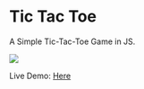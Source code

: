 # Tic Tac Toe
A Simple Tic-Tac-Toe Game in JS.

<img src="https://i.imgur.com/vlK0qpR.png" href="https://tic-tac-toe-zeta-lime.vercel.app/">

Live Demo: <a href="https://tic-tac-toe-zeta-lime.vercel.app/">Here</a>
